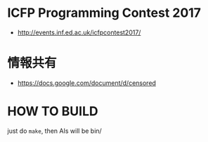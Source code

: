 # ICFP Programming Contest 2017
* http://events.inf.ed.ac.uk/icfpcontest2017/

# 情報共有
* https://docs.google.com/document/d/censored

# HOW TO BUILD
just do `make`, then AIs will be bin/




